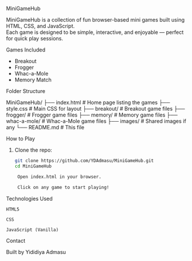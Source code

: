 MiniGameHub

MiniGameHub is a collection of fun browser-based mini games built using HTML, CSS, and JavaScript.  
Each game is designed to be simple, interactive, and enjoyable — perfect for quick play sessions.

Games Included
- Breakout
- Frogger
- Whac-a-Mole
- Memory Match

Folder Structure

MiniGameHub/
├── index.html # Home page listing the games
├── style.css # Main CSS for layout
├── breakout/ # Breakout game files
├── frogger/ # Frogger game files
├── memory/ # Memory game files
├── whac-a-mole/ # Whac-a-Mole game files
├── images/ # Shared images if any
└── README.md # This file


How to Play
1. Clone the repo:
   ```bash
   git clone https://github.com/YDAdmasu/MiniGameHub.git
   cd MiniGameHub

    Open index.html in your browser.

    Click on any game to start playing!

Technologies Used

    HTML5

    CSS

    JavaScript (Vanilla)

 Contact

Built by Yididiya Admasu
